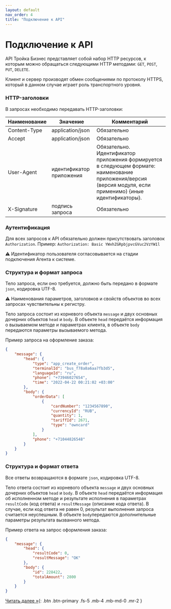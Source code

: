 ```yaml
---
layout: default
nav_order: 4
title: "Подключение к API"
---
```


# Подключение к API

API Тройка Бизнес представляет собой набор HTTP ресурсов, к которым можно обращаться следующими HTTP методами: `GET`, `POST`, `PUT`, `DELETE`.

Клиент и сервер производят обмен сообщениями по протоколу HTTPS, который в данном случае играет роль транспортного уровня.

### HTTP-заголовки

В запросах необходимо передавать HTTP-заголовки:

| Наименование | Значение                 | Комментарий                                                                                                                                                    |
|--------------|--------------------------|----------------------------------------------------------------------------------------------------------------------------------------------------------------|
| Content-Type | application/json         | Обязательно                                                                                                                                                    |
| Accept       | application/json         | Обязательно                                                                                                                                                    |
| User-Agent   | идентификатор приложения | Обязательно. Идентификатор приложения формируется в следующем формате: наименование приложения/версия (версия модуля, если применимо) {иные идентификаторы}.  |
| X-Signature  | подпись запроса          | Обязательно                                                                                                                                                    |

### Аутентификация

Для всех запросов к API обязательно должен присутствовать заголовок `Authorization`.
Пример: `Authorization: Basic YWxhZGRpbjpvcGVuc2VzYW1l`

:warning: Идентификатор пользователя согласовывается на стадии подключения Агента к системе.


### Структура и формат запроса

Тело запроса, если оно требуется, должно быть передано в формате `json`, кодировка UTF-8.

:warning: Наименования параметров, заголовков и свойств объектов во всех запросах чувствительны к регистру.

Тело запроса состоит из корневого объекта `message` и двух основных дочерних объектов `head` и `body`.
В объекте `head` передаётся информация о вызываемом методе и параметрах клиента, в объекте `body`
передаются параметры вызываемого метода.

Пример запроса на оформление заказа:
```json
{
    "message": {
        "head": {
            "type": "app_create_order",
            "terminalId": "bus_f78a8a6aa7fb3d5",
            "languageId": "ru",
            "phone": "+73946027654",
            "time": "2022-04-22 00:21:02 +03:00"
        },
        "body": {
            "orderData": [
                {
                    "cardNumber": "1234567890",
                    "currencyId": "RUB",
                    "quantity": 1,
                    "tariffId": 2671,
                    "type": "owncard"
                }
            ],
            "phone": "+71044826548"
        }
    }
}
```


### Структура и формат ответа

Все ответы возвращаются в формате `json`, кодировка UTF-8.

Тело ответа состоит из корневого объекта `message` и двух основных дочерних объектов `head` и `body`.
В объекте `head` передаётся информация об исполненном методе и результате исполнения в параметрах `resultCode` (код ответа)
и `resultMessage` (описание кода ответа). В случае, если код ответа не равен 0, результат выполнения запроса считается неуспешным.
В объекте `body`передаются дополнительные параметры результата вызванного метода.

Пример ответа на запрос оформления заказа:
```json
{
    "message": {
        "head": {
            "resultCode": 0,
            "resultMessage": "OK"
        },
        "body": {
            "id": 228422,
            "totalAmount": 2800
        }
    }
}
```


[Читать далее &raquo;](/docs/methods/){: .btn .btn-primary .fs-5 .mb-4 .mb-md-0 .mr-2 }
